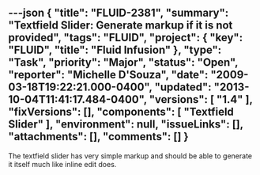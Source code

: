 ---json
{
  "title": "FLUID-2381",
  "summary": "Textfield Slider: Generate markup if it is not provided",
  "tags": "FLUID",
  "project": {
    "key": "FLUID",
    "title": "Fluid Infusion"
  },
  "type": "Task",
  "priority": "Major",
  "status": "Open",
  "reporter": "Michelle D'Souza",
  "date": "2009-03-18T19:22:21.000-0400",
  "updated": "2013-10-04T11:41:17.484-0400",
  "versions": [
    "1.4"
  ],
  "fixVersions": [],
  "components": [
    "Textfield Slider"
  ],
  "environment": null,
  "issueLinks": [],
  "attachments": [],
  "comments": []
}
---
The textfield slider has very simple markup and should be able to generate it itself much like inline edit does.&#x20;

        